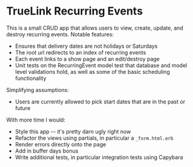 # TrueLink Recurring Events

This is a small CRUD app that allows users to view, create, update, and destroy recurring events. Notable features:

- Ensures that delivery dates are not holidays or Saturdays
- The root url redirects to an index of recurring events
- Each event links to a show page and an edit/destroy page  
- Unit tests on the RecurringEvent model test that database and model level validations hold, as well as some of the basic scheduling functionality

Simplifying assumptions:

- Users are currently allowed to pick start dates that are in the past or future

With more time I would:

- Style this app -- it's pretty darn ugly right now
- Refactor the views using partials, in particular a `_form.html.erb`
- Render errors directly onto the page
- Add in buffer days bonus 
- Write additional tests, in particular integration tests using Capybara
